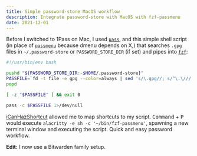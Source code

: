 ```yaml
---
title: Simple password-store MacOS workflow
description: Integrate password-store with MacOS with fzf-passmenu
date: 2021-12-01
---
```


Before I switched to 1Pass on Mac, I used
[`pass`](https://www.passwordstore.org/), and this simple shell script (in place
of [`passmenu`](https://git.zx2c4.com/password-store/tree/contrib/dmenu) because
dmenu depends on X,) that searches `.gpg` files in `~/.password-store` or
`PASSWORD_STORE_DIR` (if set) and pipes into
[`fzf`](https://https://github.com/junegunn/fzf):

```bash
#!/usr/bin/env bash

pushd "${PASSWORD_STORE_DIR:-$HOME/.password-store}"
PASSFILE=`fd -t file -e gpg --color=always | sed 's/\.gpg//; s/^\.\///' | fzf --ansi`
popd

[ -z "$PASSFILE" ] && exit 0

pass -c $PASSFILE 1>/dev/null
```

[iCanHazShortcut](https://github.com/deseven/iCanHazShortcut) allowed me to map
shortcuts to my script. <kbd>Command</kbd> + <kbd>P</kbd> would execute
`alacritty -e sh -c '~/bin/fzf-passmenu'`, spawning a new terminal window and
executing the script. Quick and easy password workflow.

**Edit:** I now use a Bitwarden family setup.
